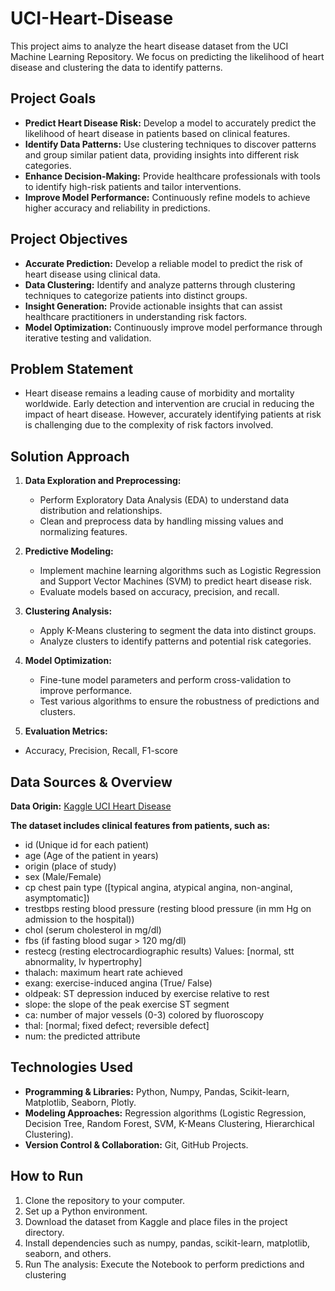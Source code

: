 # UCI-Heart-Disease

This project aims to analyze the heart disease dataset from the UCI Machine Learning Repository. We focus on predicting the likelihood of heart disease and clustering the data to identify patterns.

## Project Goals

- **Predict Heart Disease Risk:** Develop a model to accurately predict the likelihood of heart disease in patients based on clinical features.
- **Identify Data Patterns:** Use clustering techniques to discover patterns and group similar patient data, providing insights into different risk categories.
- **Enhance Decision-Making:** Provide healthcare professionals with tools to identify high-risk patients and tailor interventions.
- **Improve Model Performance:** Continuously refine models to achieve higher accuracy and reliability in predictions.

## Project Objectives

- **Accurate Prediction:** Develop a reliable model to predict the risk of heart disease using clinical data.
- **Data Clustering:** Identify and analyze patterns through clustering techniques to categorize patients into distinct groups.
- **Insight Generation:** Provide actionable insights that can assist healthcare practitioners in understanding risk factors.
- **Model Optimization:** Continuously improve model performance through iterative testing and validation.

## Problem Statement

- Heart disease remains a leading cause of morbidity and mortality worldwide. Early detection and intervention are crucial in reducing the impact of heart disease. However, accurately identifying patients at risk is          challenging due to the complexity of risk factors involved.

## Solution Approach

1. **Data Exploration and Preprocessing:**
   - Perform Exploratory Data Analysis (EDA) to understand data distribution and relationships.
   - Clean and preprocess data by handling missing values and normalizing features.

2. **Predictive Modeling:**
   - Implement machine learning algorithms such as Logistic Regression and Support Vector Machines (SVM) to predict heart disease risk.
   - Evaluate models based on accuracy, precision, and recall.

3. **Clustering Analysis:**
   - Apply K-Means clustering to segment the data into distinct groups.
   - Analyze clusters to identify patterns and potential risk categories.

4. **Model Optimization:**
   - Fine-tune model parameters and perform cross-validation to improve performance.
   - Test various algorithms to ensure the robustness of predictions and clusters.

5. **Evaluation Metrics:**
  - Accuracy, Precision, Recall, F1-score 
  
## Data Sources & Overview

**Data Origin:** [Kaggle UCI Heart Disease](https://www.kaggle.com/datasets/redwankarimsony/heart-disease-data/data)

**The dataset includes clinical features from patients, such as:**
  - id (Unique id for each patient)
  - age (Age of the patient in years)
  - origin (place of study)
  - sex (Male/Female)
  - cp chest pain type ([typical angina, atypical angina, non-anginal, asymptomatic])
  - trestbps resting blood pressure (resting blood pressure (in mm Hg on admission to the hospital))
  - chol (serum cholesterol in mg/dl)
  - fbs (if fasting blood sugar > 120 mg/dl)
  - restecg (resting electrocardiographic results) Values: [normal, stt abnormality, lv hypertrophy]
  - thalach: maximum heart rate achieved
  - exang: exercise-induced angina (True/ False)
  - oldpeak: ST depression induced by exercise relative to rest
  - slope: the slope of the peak exercise ST segment
  - ca: number of major vessels (0-3) colored by fluoroscopy
  - thal: [normal; fixed defect; reversible defect]
  - num: the predicted attribute

## Technologies Used

- **Programming & Libraries:** Python, Numpy, Pandas, Scikit-learn, Matplotlib, Seaborn, Plotly.
- **Modeling Approaches:** Regression algorithms (Logistic Regression, Decision Tree, Random Forest, SVM, K-Means Clustering, Hierarchical Clustering).
- **Version Control & Collaboration:** Git, GitHub Projects.
  
## How to Run

1. Clone the repository to your computer.
2. Set up a Python environment.
3. Download the dataset from Kaggle and place files in the project directory.
4. Install dependencies such as numpy, pandas, scikit-learn, matplotlib, seaborn, and others.
5. Run The analysis: Execute the Notebook to perform predictions and clustering

